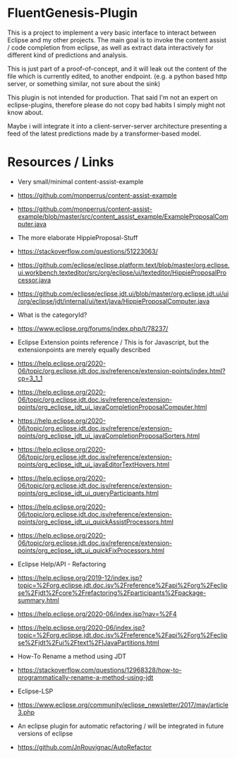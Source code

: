 # FluentGenesis-Plugin

This is a project to implement a very basic interface to interact between Eclipse and my other projects. 
The main goal is to invoke the content assist / code completion from eclipse, as well as extract data 
interactively for different kind of predictions and analysis.

This is just part of a proof-of-concept, and it will leak out the content of the file which is currently edited, 
to another endpoint. (e.g. a python based http server, or something similar, not sure about the sink)

This plugin is not intended for production. That said I'm not an expert  on eclipse-plugins, therefore 
please do not copy bad habits I simply might not know about.

Maybe i will integrate it into a client-server-server architecture presenting a feed of the latest predictions
made by a transformer-based model.

# Resources / Links

* Very small/minimal content-assist-example
 * https://github.com/monperrus/content-assist-example
 * https://github.com/monperrus/content-assist-example/blob/master/src/content_assist_example/ExampleProposalComputer.java
* The more elaborate HippieProposal-Stuff
 * https://stackoverflow.com/questions/51223063/
 * https://github.com/eclipse/eclipse.platform.text/blob/master/org.eclipse.ui.workbench.texteditor/src/org/eclipse/ui/texteditor/HippieProposalProcessor.java
 * https://github.com/eclipse/eclipse.jdt.ui/blob/master/org.eclipse.jdt.ui/ui/org/eclipse/jdt/internal/ui/text/java/HippieProposalComputer.java

* What is the categoryId?
 * https://www.eclipse.org/forums/index.php/t/78237/

* Eclipse Extension points reference / This is for Javascript, but the extensionpoints are merely equally described
 * https://help.eclipse.org/2020-06/topic/org.eclipse.jdt.doc.isv/reference/extension-points/index.html?cp=3_1_1
  * https://help.eclipse.org/2020-06/topic/org.eclipse.jdt.doc.isv/reference/extension-points/org_eclipse_jdt_ui_javaCompletionProposalComputer.html
  * https://help.eclipse.org/2020-06/topic/org.eclipse.jdt.doc.isv/reference/extension-points/org_eclipse_jdt_ui_javaCompletionProposalSorters.html
  * https://help.eclipse.org/2020-06/topic/org.eclipse.jdt.doc.isv/reference/extension-points/org_eclipse_jdt_ui_javaEditorTextHovers.html
  * https://help.eclipse.org/2020-06/topic/org.eclipse.jdt.doc.isv/reference/extension-points/org_eclipse_jdt_ui_queryParticipants.html
  * https://help.eclipse.org/2020-06/topic/org.eclipse.jdt.doc.isv/reference/extension-points/org_eclipse_jdt_ui_quickAssistProcessors.html
  * https://help.eclipse.org/2020-06/topic/org.eclipse.jdt.doc.isv/reference/extension-points/org_eclipse_jdt_ui_quickFixProcessors.html

* Eclipse Help/API - Refactoring
 * https://help.eclipse.org/2019-12/index.jsp?topic=%2Forg.eclipse.jdt.doc.isv%2Freference%2Fapi%2Forg%2Feclipse%2Fjdt%2Fcore%2Frefactoring%2Fparticipants%2Fpackage-summary.html
 * https://help.eclipse.org/2020-06/index.jsp?nav=%2F4
 * https://help.eclipse.org/2020-06/index.jsp?topic=%2Forg.eclipse.jdt.doc.isv%2Freference%2Fapi%2Forg%2Feclipse%2Fjdt%2Fui%2Ftext%2FIJavaPartitions.html

* How-To Rename a method using JDT
 * https://stackoverflow.com/questions/12968328/how-to-programmatically-rename-a-method-using-jdt

* Eclipse-LSP
 * https://www.eclipse.org/community/eclipse_newsletter/2017/may/article3.php

* An eclipse plugin for automatic refactoring / will be integrated in future versions of eclipse
 * https://github.com/JnRouvignac/AutoRefactor
